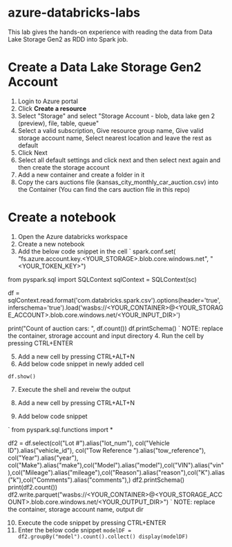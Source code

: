 # azure-databricks-labs
This lab gives the hands-on experience with reading the data from Data Lake Storage Gen2 as RDD into Spark job.

# Create a Data Lake Storage Gen2 Account

1. Login to Azure portal
2. Click **Create a resource**
3. Select "Storage" and select "Storage Account - blob, data lake gen 2 (preview), file, table, queue"
4. Select a valid subscription, Give resource group name, Give valid storage account name, Select nearest location and leave the rest as default
5. Click Next
6. Select all default settings and click next and then select next again and then create the storage account
7. Add a new container and create a folder in it
8. Copy the cars auctions file (kansas_city_monthly_car_auction.csv) into the Container (You can find the cars auction file in this repo)

# Create a notebook

1. Open the Azure databricks workspace
2. Create a new notebook
3. Add the below code snippet in the cell
`
spark.conf.set(
  "fs.azure.account.key.<YOUR_STORAGE>.blob.core.windows.net",
  "<YOUR_TOKEN_KEY>")

from pyspark.sql import SQLContext
sqlContext = SQLContext(sc)

df = sqlContext.read.format('com.databricks.spark.csv').options(header='true', inferschema='true').load('wasbs://<YOUR_CONTAINER>@<YOUR_STORAGE_ACCOUNT>.blob.core.windows.net/<YOUR_INPUT_DIR>')

print("Count of auction cars: ", df.count())
df.printSchema()
`
NOTE: replace the container, strorage account and input directory
4. Run the cell by pressing CTRL+ENTER

5. Add a new cell by pressing CTRL+ALT+N
6. Add below code snippet in newly added cell

`
df.show()
`

7. Execute the shell and reveiw the output

8. Add a new cell by pressing CTRL+ALT+N
9. Add below code snippet

`
from pyspark.sql.functions import *

df2 = df.select(col("Lot #").alias("lot_num"), col("Vehicle ID").alias("vehicle_id"), col("Tow Reference ").alias("tow_reference"), col("Year").alias("year"), col("Make").alias("make"),col("Model").alias("model"),col("VIN").alias("vin"),col("Mileage").alias("mileage"),col("Reason").alias("reason"),col("K").alias("k"),col("Comments").alias("comments"),)
df2.printSchema()
print(df2.count())
df2.write.parquet("wasbs://<YOUR_CONTAINER>@<YOUR_STORAGE_ACCOUNT>.blob.core.windows.net/<YOUR_OUTPUT_DIR>")
`
NOTE: replace the container, storage account name, output dir

10. Execute the code snippet by pressing CTRL+ENTER
11. Enter the below code snippet
`
modelDF = df2.groupBy("model").count().collect()
display(modelDF)
`

